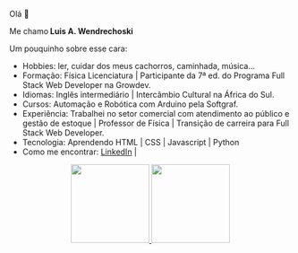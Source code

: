 Olá 👋

<p>Me chamo<strong> Luis A. Wendrechoski</strong></p>

Um pouquinho sobre esse cara:

- Hobbies: ler, cuidar dos meus cachorros, caminhada, música...
- Formação: Física Licenciatura | Participante da 7ª ed. do Programa Full Stack Web Developer na Growdev.
- Idiomas: Inglês intermediário | Intercâmbio Cultural na África do Sul.
- Cursos: Automação e Robótica com Arduino pela Softgraf.
- Experiência: Trabalhei no setor comercial com atendimento ao público e gestão de estoque | Professor de Física | Transição de carreira para Full Stack Web Developer.
- Tecnologia: Aprendendo HTML | CSS | Javascript | Python
- Como me encontrar: <a href="https://www.linkedin.com/in/luis-a-w-b1354022a/">LinkedIn</a> | 
<div align="center">
  <a href="https://github.com/luis-wsky">
  <img height="140em" src="https://github-readme-stats.vercel.app/api?username=luis-wsky&show_icons=true&theme=dracula&include_all_commits=true&count_private=true"/>
  <img height="140em" src="https://github-readme-stats.vercel.app/api/top-langs/?username=luis-wsky&layout=compact&langs_count=7&theme=dracula"/>
</div>
  
  ##
  

